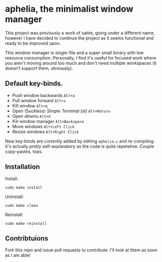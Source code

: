 # aphelia, the minimalist window manager

This project was previously a work of satire, going under a different name, however I have decided to continue the project as it seems functional and ready to be improved upon.

This window manager is single-file and a super small binary with low resource consumption. Personally, I find it's useful for focused work where you aren't moving around too much and don't need multiple workspaces (it doesn't support them, obviously).

## Default key-binds.

 * Push window backwards `Alt+a`
 * Pull window forward `Alt+s`
 * Kill window `Alt+q`
 * Open (Suckless) *Simple Terminal (st)* `Alt+Return`
 * Open *dmenu* `Alt+d`
 * Kill window manager `Alt+Backspace`
 * Move windows `Alt+Left Click`
 * Resize windows `Alt+Right Click`

New key-binds are currently added by editing `aphelia.c` and re-compiling. It's actually pretty self-explanatory as the code is quite repetetive. Couple copy-pastes, tops.

## Installation

Install:
```
sudo make install
```

Uninstall:
```
sudo make clean
```

Reinstall:
```
sudo make reinstall
```

## Contribtuions

Fork this repo and issue pull requests to contribute. I'll look at them as soon as I am able!
